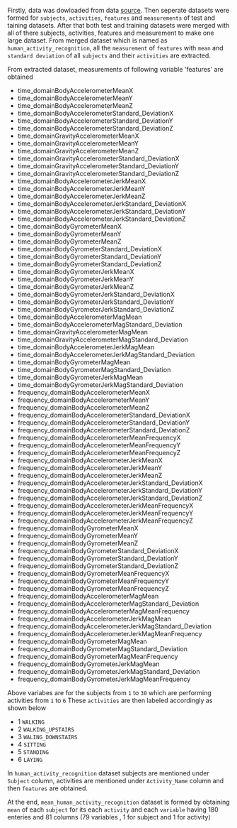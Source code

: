 Firstly, data was dowloaded from data [source](https://d396qusza40orc.cloudfront.net/getdata%2Fprojectfiles%2FUCI%20HAR%20Dataset.zip).
Then seperate datasets were formed for `subjects`, `activities`, `features` and `measurements` of test and taining datasets. After that both test and training datasets were merged with all of there subjects, activities, features and measurement to make one large dataset. From merged dataset which is named as `human_activity_recognition`, all the `measurement` of `features` with `mean` and `standard deviation` of all `subjects` and their `activities` are extracted.

From extracted dataset, measurements of following variable 'features' are obtained
 
* time_domainBodyAccelerometerMeanX
* time_domainBodyAccelerometerMeanY 
* time_domainBodyAccelerometerMeanZ
* time_domainBodyAccelerometerStandard_DeviationX
* time_domainBodyAccelerometerStandard_DeviationY 
* time_domainBodyAccelerometerStandard_DeviationZ 
* time_domainGravityAccelerometerMeanX
* time_domainGravityAccelerometerMeanY 
* time_domainGravityAccelerometerMeanZ 
* time_domainGravityAccelerometerStandard_DeviationX 
* time_domainGravityAccelerometerStandard_DeviationY 
* time_domainGravityAccelerometerStandard_DeviationZ 
* time_domainBodyAccelerometerJerkMeanX
* time_domainBodyAccelerometerJerkMeanY
*  time_domainBodyAccelerometerJerkMeanZ 
*  time_domainBodyAccelerometerJerkStandard_DeviationX
*  time_domainBodyAccelerometerJerkStandard_DeviationY
*  time_domainBodyAccelerometerJerkStandard_DeviationZ 
*  time_domainBodyGyrometerMeanX
*  time_domainBodyGyrometerMeanY 
*  time_domainBodyGyrometerMeanZ 
*  time_domainBodyGyrometerStandard_DeviationX
*  time_domainBodyGyrometerStandard_DeviationY
*  time_domainBodyGyrometerStandard_DeviationZ
*  time_domainBodyGyrometerJerkMeanX
*  time_domainBodyGyrometerJerkMeanY
*  time_domainBodyGyrometerJerkMeanZ
*  time_domainBodyGyrometerJerkStandard_DeviationX
*  time_domainBodyGyrometerJerkStandard_DeviationY
*  time_domainBodyGyrometerJerkStandard_DeviationZ
*  time_domainBodyAccelerometerMagMean
*  time_domainBodyAccelerometerMagStandard_Deviation 
*  time_domainGravityAccelerometerMagMean
*  time_domainGravityAccelerometerMagStandard_Deviation 
*  time_domainBodyAccelerometerJerkMagMean
*  time_domainBodyAccelerometerJerkMagStandard_Deviation
*  time_domainBodyGyrometerMagMean
*  time_domainBodyGyrometerMagStandard_Deviation
*  time_domainBodyGyrometerJerkMagMean
*  time_domainBodyGyrometerJerkMagStandard_Deviation
*  frequency_domainBodyAccelerometerMeanX
*  frequency_domainBodyAccelerometerMeanY
*  frequency_domainBodyAccelerometerMeanZ
*  frequency_domainBodyAccelerometerStandard_DeviationX
*  frequency_domainBodyAccelerometerStandard_DeviationY
*  frequency_domainBodyAccelerometerStandard_DeviationZ
*  frequency_domainBodyAccelerometerMeanFrequencyX
*  frequency_domainBodyAccelerometerMeanFrequencyY
*  frequency_domainBodyAccelerometerMeanFrequencyZ
*  frequency_domainBodyAccelerometerJerkMeanX
*  frequency_domainBodyAccelerometerJerkMeanY
*  frequency_domainBodyAccelerometerJerkMeanZ
*  frequency_domainBodyAccelerometerJerkStandard_DeviationX
*  frequency_domainBodyAccelerometerJerkStandard_DeviationY
*  frequency_domainBodyAccelerometerJerkStandard_DeviationZ
*  frequency_domainBodyAccelerometerJerkMeanFrequencyX
*  frequency_domainBodyAccelerometerJerkMeanFrequencyY
*  frequency_domainBodyAccelerometerJerkMeanFrequencyZ
*  frequency_domainBodyGyrometerMeanX
*  frequency_domainBodyGyrometerMeanY
*  frequency_domainBodyGyrometerMeanZ
*  frequency_domainBodyGyrometerStandard_DeviationX
*  frequency_domainBodyGyrometerStandard_DeviationY
*  frequency_domainBodyGyrometerStandard_DeviationZ
*  frequency_domainBodyGyrometerMeanFrequencyX
*  frequency_domainBodyGyrometerMeanFrequencyY
*  frequency_domainBodyGyrometerMeanFrequencyZ
*  frequency_domainBodyAccelerometerMagMean
*  frequency_domainBodyAccelerometerMagStandard_Deviation
*  frequency_domainBodyAccelerometerMagMeanFrequency
*  frequency_domainBodyAccelerometerJerkMagMean
*  frequency_domainBodyAccelerometerJerkMagStandard_Deviation
*  frequency_domainBodyAccelerometerJerkMagMeanFrequency
*  frequency_domainBodyGyrometerMagMean
*  frequency_domainBodyGyrometerMagStandard_Deviation
*  frequency_domainBodyGyrometerMagMeanFrequency
*  frequency_domainBodyGyrometerJerkMagMean
*  frequency_domainBodyGyrometerJerkMagStandard_Deviation
*  frequency_domainBodyGyrometerJerkMagMeanFrequency

Above variabes are for the subjects from  `1` to `30` which are performing activities from `1` to `6`
These  `activities` are then labeled accordingly as shown below
* 1 `WALKING`
* 2 `WALKING_UPSTAIRS`
* 3 `WALING_DOWNSTAIRS`
* 4 `SITTING`
* 5 `STANDING`
* 6 `LAYING`

In `human_activity_recognition` dataset subjects are mentioned under `Subject` column, activities are mentioned under `Activity_Name` column and then `features` are obtained.

At the end, `mean_human_activity_recognition` dataset is formed by obtaining `mean` of each  `subject` for its each  `activity` and each `variable` having 180 enteries and 81 columns (79 variables , 1 for subject and 1 for activity)
